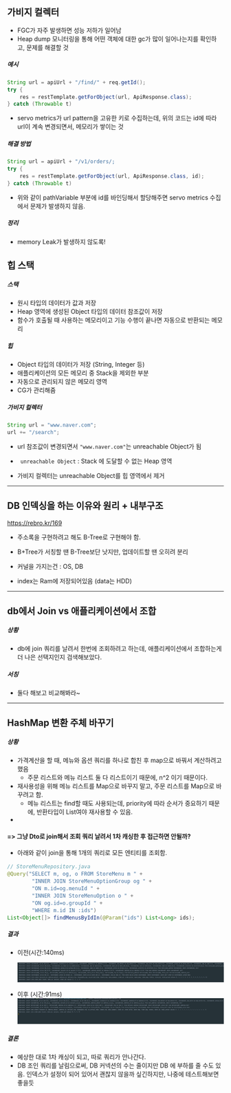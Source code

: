 ## 가비지 컬렉터

- FGC가 자주 발생하면 성능 저하가 일어남
- Heap dump 모니터링을 통해 어떤 객체에 대한 gc가 많이 일어나는지를 확인하고, 문제를 해결할 것

##### 예시

```java
String url = apiUrl + "/find/" + req.getId();
try {
    res = restTemplate.getForObject(url, ApiResponse.class);
} catch (Throwable t)
```

- servo metrics가 url pattern을 고유한 키로 수집하는데, 위의 코드는 id에 따라 url이 계속 변경되면서, 메모리가 쌓이는 것

##### 해결 방법

```java
String url = apiUrl + "/v1/orders/;
try {
    res = restTemplate.getForObject(url, ApiResponse.class, id);
} catch (Throwable t)
```

- 위와 같이 pathVariable 부분에 id를 바인딩해서 할당해주면 servo metrics 수집에서 문제가 발생하지 않음.

##### 정리

- memory Leak가 발생하지 않도록!



## 힙 스택

##### 스택

- 원시 타입의 데이터가 값과 저장
- Heap 영역에 생성된 Object 타입의 데이터 참조값이 저장
- 함수가 호출될 때 사용하는 메모리이고 기능 수행이 끝나면 자동으로 반환되는 메모리

##### 힙

- Object 타입의 데이터가 저장 (String, Integer 등)
- 애플리케이션의 모든 메모리 중 Stack을 제외한 부분
- 자동으로 관리되지 않은 메모리 영역
- CG가 관리해줌

##### 가비지 컬렉터

```java
String url = "www.naver.com";
url += "/search";
```

- url 참조값이 변경되면서 `"www.naver.com"`는 unreachable Object가 됨
- ` unreachable Object` : Stack 에 도달할 수 없는 Heap 영역

- 가비지 컬렉터는 unreachable Object를 힙 영역에서 제거



---

## DB 인덱싱을 하는 이유와 원리 + 내부구조

https://rebro.kr/169

- 주소록을 구현하려고 해도 B-Tree로 구현해야 함.
- B+Tree가 서칭할 땐 B-Tree보단 낫지만, 업데이트할 땐 오히려 분리
- 커널을 가지는건 : OS, DB

- index는 Ram에 저장되어있음 (data는 HDD)

---

## db에서 Join vs 애플리케이션에서 조합

#####  상황

- db에 join 쿼리를 날려서 한번에 조회하려고 하는데, 애플리케이션에서 조합하는게 더 나은 선택지인지 검색해보았다.

##### 서칭

- 둘다 해보고 비교해봐라~

---

## HashMap 변환 주체 바꾸기

##### 상황

- 가격계산을 할 때, 메뉴와 옵션 쿼리를 하나로 합친 후 map으로 바꿔서 계산하려고 했음
  - 주문 리스트와 메뉴 리스트 둘 다 리스트이기 때문에, n^2 이기 때문이다.
- 재사용성을 위해 메뉴 리스트를 Map으로 바꾸지 말고, 주문 리스트를 Map으로 바꾸려고 함.
  - 메뉴 리스트는 find할 때도 사용되는데, priority에 따라 순서가 중요하기 때문에, 반환타입이 List여야 재사용할 수 있음.
- 

#### => 그냥 Dto로 join해서 조회 쿼리 날려서 1차 캐싱한 후 접근하면 안될까?

- 아래와 같이 join을 통해 1개의 쿼리로 모든 엔티티를 조회함.

```java
// StoreMenuRepository.java  
@Query("SELECT m, og, o FROM StoreMenu m " +
        "INNER JOIN StoreMenuOptionGroup og " +
        "ON m.id=og.menuId " +
        "INNER JOIN StoreMenuOption o " +
        "ON og.id=o.groupId " +
        "WHERE m.id IN :ids")
List<Object[]> findMenusByIdIn(@Param("ids") List<Long> ids);
```

##### 결과

- 이전(시간:140ms)

  ![image-20230402200721048](assets/image-20230402200721048.png)

- 이후 (시간:91ms)![image-20230402200533361](assets/image-20230402200533361.png)

##### 결론

- 예상한 대로 1차 캐싱이 되고, 따로 쿼리가 안나간다.
- DB 조인 쿼리를 날림으로써, DB 커넥션의 수는 줄이지만 DB 에 부하를 줄 수도 있음. 인덱스가 설정이 되어 있어서 괜찮지 않을까 싶긴하지만, 나중에 테스트해보면 좋을듯
